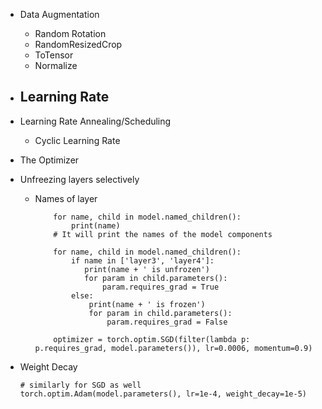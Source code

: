 - Data Augmentation
  - Random Rotation
  - RandomResizedCrop
  - ToTensor
  - Normalize
  
- Learning Rate
  - 
- Learning Rate Annealing/Scheduling
  - Cyclic Learning Rate
  
- The Optimizer

- Unfreezing layers selectively
  - Names of layer
    ```
        for name, child in model.named_children():
            print(name)
        # It will print the names of the model components
        
        for name, child in model.named_children():
            if name in ['layer3', 'layer4']:
               print(name + ' is unfrozen')
               for param in child.parameters():
                   param.requires_grad = True
            else:
                print(name + ' is frozen')
                for param in child.parameters():
                    param.requires_grad = False
                    
        optimizer = torch.optim.SGD(filter(lambda p: p.requires_grad, model.parameters()), lr=0.0006, momentum=0.9)
    ```
- Weight Decay
  ```
  # similarly for SGD as well
  torch.optim.Adam(model.parameters(), lr=1e-4, weight_decay=1e-5)
  ```
